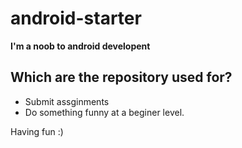 # android-starter
**I'm a noob to android developent**

## Which are the repository used for?
* Submit assginments
* Do something funny at a beginer level.

Having fun :)
